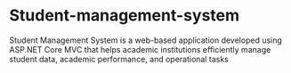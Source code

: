 # Student-management-system
Student Management System is a web-based application developed using ASP.NET Core MVC that helps academic institutions efficiently manage student data, academic performance, and operational tasks
